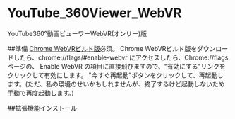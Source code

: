 # YouTube_360Viewer_WebVR
YouTube360°動画ビューワーWebVR(オンリー)版

##準備
[Chrome WebVRビルド版](https://drive.google.com/folderview?id=0BzudLt22BqGRbW9WTHMtOWMzNjQ#list)必須。
Chrome WebVRビルド版をダウンロードしたら、chrome://flags/#enable-webvr にアクセスしたら、Chrome://flagsページの、
Enable WebVR の項目に直接飛びますので、"有効にする"リンクをクリックして有効にします。
"今すぐ再起動"ボタンをクリックして、再起動します。(ただ、私の環境のせいかもしれませんが、終了するけど起動しないため手動で再度起動します。)

##拡張機能インストール

